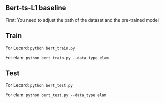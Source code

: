 ## Bert-ts-L1 baseline
First: You need to adjust the path of the dataset and the pre-trained model

## Train
For Lecard:
<code>python bert_train.py </code>


For elam:
<code>python bert_train.py --data_type elam </code>

## Test
For Lecard:
<code>python bert_test.py </code>

For elam:
<code>python bert_test.py --data_type elam </code>



